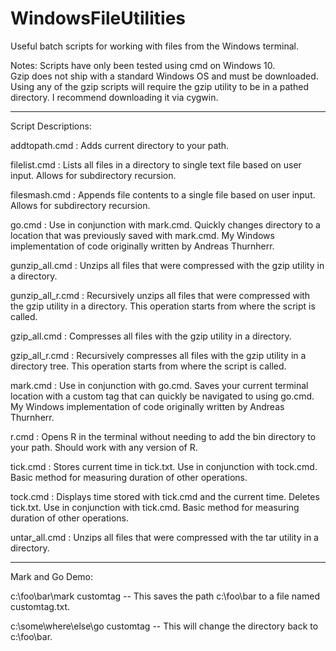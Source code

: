 # WindowsFileUtilities
Useful batch scripts for working with files from the Windows terminal. 

Notes:  Scripts have only been tested using cmd on Windows 10.  
        Gzip does not ship with a standard Windows OS and must be downloaded. Using any of the gzip scripts will require the gzip utility to be in a pathed directory. I recommend downloading it via cygwin.

---------------------------------------------------------------------------------------------------------
Script Descriptions:

addtopath.cmd                : Adds current directory to your path.

filelist.cmd                 : Lists all files in a directory to single text file based on user input. Allows for subdirectory recursion.

filesmash.cmd                : Appends file contents to a single file based on user input. Allows for subdirectory recursion.

go.cmd                       : Use in conjunction with mark.cmd. Quickly changes directory to a location that was previously saved with mark.cmd. My Windows implementation of code originally written by Andreas Thurnherr.

gunzip_all.cmd               : Unzips all files that were compressed with the gzip utility in a directory.

gunzip_all_r.cmd             : Recursively unzips all files that were compressed with the gzip utility in a directory. This operation starts from where the script is called.

gzip_all.cmd                 : Compresses all files with the gzip utility in a directory.

gzip_all_r.cmd               : Recursively compresses all files with the gzip utility in a directory tree. This operation starts from where the script is called.

mark.cmd                     : Use in conjunction with go.cmd. Saves your current terminal location with a custom tag that can quickly be navigated to using go.cmd. My Windows implementation of code originally written by Andreas Thurnherr.

r.cmd                        : Opens R in the terminal without needing to add the bin directory to your path. Should work with any version of R.

tick.cmd                     : Stores current time in tick.txt. Use in conjunction with tock.cmd. Basic method for measuring duration of other operations.

tock.cmd                     : Displays time stored with tick.cmd and the current time. Deletes tick.txt. Use in conjunction with tick.cmd. Basic method for measuring duration of other operations.

untar_all.cmd                : Unzips all files that were compressed with the tar utility in a directory.

---------------------------------------------------------------------------------------------------------
Mark and Go Demo:

c:\foo\bar\mark customtag          -- This saves the path c:\foo\bar to a file named customtag.txt.

c:\some\where\else\go customtag    -- This will change the directory back to c:\foo\bar. 



